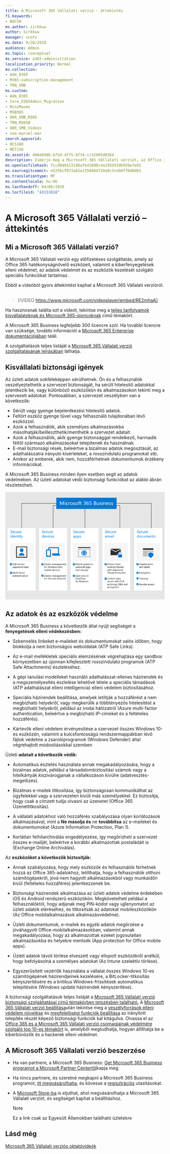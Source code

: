 ```yaml
---
title: A Microsoft 365 Vállalati verzió – áttekintés
f1.keywords:
- NOCSH
ms.author: sirkkuw
author: Sirkkuw
manager: scotv
ms.date: 9/20/2018
audience: Admin
ms.topic: conceptual
ms.service: o365-administration
localization_priority: Normal
ms.collection:
- Adm_O365
- M365-subscription-management
- TRN_SMB
ms.custom:
- Adm_O365
- Core_O365Admin_Migration
- MiniMaven
- MSB365
- OKR_SMB_M365
- TRN_M365B
- OKR_SMB_Videos
- seo-marvel-mar
search.appverid:
- BCS160
- MET150
ms.assetid: 496e690b-b75d-4ff5-bf34-cc32905d0364
description: Ismerje meg a Microsoft 365 Vállalati verziót, az Office 365-öt és a kiberfenyegetések elleni speciális védelmet tartalmazó előfizetéses szolgáltatást.
ms.openlocfilehash: fccd0403131d8afe41608c4a195b53db959e7e91
ms.sourcegitcommit: e525bcf073a61e1350484719a0c3ceb6ff0d8db1
ms.translationtype: MT
ms.contentlocale: hu-HU
ms.lasthandoff: 04/06/2020
ms.locfileid: "43153818"
---
```

# <a name="overview-of-microsoft-365-business"></a>A Microsoft 365 Vállalati verzió – áttekintés

## <a name="what-is-microsoft-365-business"></a>Mi a Microsoft 365 Vállalati verzió?

A Microsoft 365 Vállalati verzió egy előfizetéses szolgáltatás, amely az Office 365 hatékonyságnövelő eszközeit, valamint a kiberfenyegetések elleni védelmet, az adatok védelmét és az eszközök kezelését szolgáló speciális funkciókat tartalmaz.

Ebből a videóból gyors áttekintést kaphat a Microsoft 365 Vállalati verzióról.<br><br>

> [!VIDEO https://www.microsoft.com/videoplayer/embed/RE2mhaA] 
  
Ha hasznosnak találta ezt a videót, tekintse meg a [teljes tanfolyamok kisvállalatoknak és Microsoft 365-újoncoknak](https://support.office.com/article/6ab4bbcd-79cf-4000-a0bd-d42ce4d12816) című témakört. 

A Microsoft 365 Business legfeljebb 300 licencre szól. Ha további licencre van szüksége, további információt a [Microsoft 365 Enterprise dokumentációjában](https://go.microsoft.com/fwlink/p/?linkid=860986) talál.

A szolgáltatások teljes listáját a [Microsoft 365 Vállalati verzió szolgáltatásának leírásában](https://docs.microsoft.com/office365/servicedescriptions/microsoft-365-service-descriptions/microsoft-365-business-service-description) láthatja.
  
## <a name="small-business-security-needs"></a>Kisvállalati biztonsági igények

Az üzleti adatok sokféleképpen sérülhetnek. Ön és a felhasználók veszélyeztethetik a szervezet biztonságát, ha sérült hitelesítő adatokkal jelentkezik be, vagy különböző eszközökön és alkalmazásokon tekinti meg a szervezeti adatokat. Pontosabban, a szervezet veszélyben van a következők:

- Sérült vagy gyenge bejelentkezési hitelesítő adatok.
- Feltört eszköz gyenge tűvel vagy felhasználó tulajdonában lévő eszközzel.
- Azok a felhasználók, akik személyes alkalmazásokba másolhatják/beilleszthetik/menthetik a szervezet adatait.
- Azok a felhasználók, akik gyenge biztonsággal rendelkező, harmadik féltől származó alkalmazásokat telepítenek és használnak.
- E-mail biztonsági rések, beleértve a bizalmas adatok megosztását, az adathalászatra irányuló kísérleteket, a rosszindulatú programokat stb.
- Amikor az emberek, akik nem, hozzáférhetnek dokumentumok érzékeny információkat.

A Microsoft 365 Business minden ilyen esetben segít az adatok védelmében. Az üzleti adatokat védő biztonsági funkciókat az alábbi ábrán részletezheti.

![Egy ábra, amely bemutatja, hogyan védi az M365B vállalkozását.](../media/m365businessvalueadd.png)

## <a name="how-your-data-and-devices-are-protected"></a>Az adatok és az eszközök védelme

A Microsoft 365 Business a következők által nyújt segítséget a **fenyegetések elleni védekezésben:**

- Szkennelés linkeket e-maileket és dokumentumokat valós időben, hogy blokkolja a nem biztonságos weboldalak (ATP Safe Links).

- Az e-mail mellékletek speciális elemzésének végrehajtása egy sandbox környezetben az újonnan kifejlesztett rosszindulatú programok (ATP Safe Attachments) észleléséhez. 

- A gépi tanulási modelleket használó adathalászat-ellenes házirendek és a megszemélyesítés észlelése lehetővé tétele a speciális támadások (ATP adathalászat elleni intelligencia) elleni védelem biztosításához. 

- Speciális házirendek beállítása, amelyek letiltják a hozzáférést a nem megbízható helyekről, vagy megkerülik a többtényezős hitelesítést a megbízható helyekről, például az irodai hálózatról (Azure multi-factor authentication, beleértve a megbízható IP-címeket és a feltételes hozzáférés). 

- Kártevők elleni védelem érvényesítése a szervezet összes Windows 10-es eszközén, valamint a kulcsfontosságú rendszermappákban lévő fájlok védelme a zsarolóprogramok (Windows Defender) által végrehajtott módosításokkal szemben

Üzleti **adatait a következők védik:**

- Automatikus észlelés használata annak megakadályozására, hogy a bizalmas adatok, például a társadalombiztosítási számok vagy a hitelkártyák kiszivárogjanak a vállalkozáson kívülre (adatvesztés-megelőzés). 

- Bizalmas e-mailek titkosítása, így biztonságosan kommunikálhat az ügyfelekkel vagy a szervezeten kívüli más személyekkel. Ez biztosítja, hogy csak a címzett tudja olvasni az üzenetet (Office 365 Üzenettitkosítás).

- A vállalati adatokhoz való hozzáférés szabályozása olyan korlátozások alkalmazásával, mint a **Ne másolja és** ne **továbbítsa** az e-maileket és dokumentumokat (Azure Information Protection, Plan 1).

- Korlátlan felhőarchiválás engedélyezése, így megőrizheti a szervezet összes e-mailjét, beleértve a korábbi alkalmazottak postaládáit is (Exchange Online Archiválás).

Az **eszközöket a következők biztosítják:**

- Annak szabályozása, hogy mely eszközök és felhasználók férhetnek hozzá az Office 365-adatokhoz, letilthatja, hogy a felhasználók otthoni számítógépekről, jóvá nem hagyott alkalmazásokból vagy munkaidőn kívül (feltételes hozzáférés) jelentkezzenek be.

- Biztonsági házirendek alkalmazása az üzleti adatok védelme érdekében iOS és Android rendszerű eszközökön. Megkövetelheti például a felhasználóktól, hogy adjanak meg PIN-kódot vagy ujjlenyomatot az üzleti adatok eléréséhez, és titkosítsák az adatokat mobileszközökön (Az Office mobilalkalmazások alkalmazásvédelme).

- Üzleti dokumentumok, e-mailek és egyéb adatok megőrzése a jóváhagyott Office-mobilalkalmazásokban, valamint annak megakadályozása, hogy az alkalmazottak ezeket jogosulatlan alkalmazásokba és helyekre mentsék (App protection for Office mobile apps).

- Üzleti adatok távoli törlése elveszett vagy ellopott eszközökről anélkül, hogy befolyásolná a személyes adatokat (Az Intune szelektív törlése).

- Egyszerűsített vezérlők használata a vállalat összes Windows 10-es számítógépének házirendjeinek kezelésére, a BitLocker-titkosítás kényszerítésére és a kritikus Windows-frissítések automatikus telepítésére (Windows update házirendek kényszerítése).

A biztonsági szolgáltatások teljes listáját a [Microsoft 365 Vállalati verzió biztonsági szolgáltatásai című témakörben tetszésben található.](security-features.md) A [Microsoft 365 Vállalati verzió beállítása](set-up.md)után tekintse meg a [veszélyforrások elleni védelem növelése](increase-threat-protection.md) és [megfelelőségi funkciók beállítása](set-up-compliance.md) az irányított telepítés részét képező biztonsági funkciók kal kitágulva. Olvassa el az [Office 365 és a Microsoft 365 Vállalati verzió csomagjainak védelmére szolgáló top 10-es témakört](https://docs.microsoft.com/office365/admin/security-and-compliance/secure-your-business-data) is, amelyből megtudhatja, hogyan állíthatja be a kiberbűnözők és a hackerek elleni védelmet.

## <a name="get-microsoft-365-business"></a>A Microsoft 365 Vállalati verzió beszerzése

- Ha van partnere, a Microsoft 365 Business: [Get Microsoft 365 Business programot a Microsoft Partner Centertől](get-microsoft-365-business.md#get-microsoft-365-business-from-microsoft-partner-center)kapja meg.

- Ha nincs partnere, és szeretné megkapni a Microsoft 365 Business programot, [itt megvásárolhatja,](https://www.microsoft.com/microsoft-365/business) és kövesse a [regisztrációs](sign-up.md) utasításokat.

- A [Microsoft Store-ba](https://www.microsoft.com/en-us/store/locations/find-a-store?icid=gm_fy18_hol_bopis_feature3&CustomerIntent=Consumer) is eljuthat, ahol megvásárolhatja a Microsoft 365 Vállalati verziót, és segítséget kaphat a beállításhoz.

    > [!NOTE]
    > Ez a link csak az Egyesült Államokban található üzletekre

## <a name="see-also"></a>Lásd még

[Microsoft 365 Vállalati verziós oktatóvideók](https://support.office.com/article/6ab4bbcd-79cf-4000-a0bd-d42ce4d12816)
